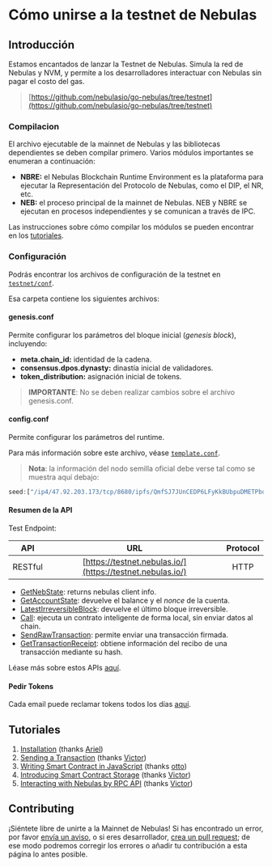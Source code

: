 # Cómo unirse a la testnet de Nebulas
## Introducción
Estamos encantados de lanzar la Testnet de Nebulas. Simula la red de Nebulas y NVM, y permite a los desarrolladores interactuar con Nebulas sin pagar el costo del gas.

> [https://github.com/nebulasio/go-nebulas/tree/testnet](https://github.com/nebulasio/go-nebulas/tree/testnet)

### Compilacion
El archivo ejecutable de la mainnet de Nebulas y las bibliotecas dependientes se deben compilar primero. Varios módulos importantes se enumeran a continuación:

* **NBRE:** el Nebulas Blockchain Runtime Environment es la plataforma para ejecutar la Representación del Protocolo de Nebulas, como el DIP, el NR, etc.
* **NEB:** el proceso principal de la mainnet de Nebulas. NEB y NBRE se ejecutan en procesos independientes y se comunican a través de IPC. 

Las instrucciones sobre cómo compilar los módulos se pueden encontrar en los [tutoriales](http://wiki.nebulas.io/en/latest/go-nebulas/tutorials/01-installation.html#compile-nebulas).

### Configuración
Podrás encontrar los archivos de configuración de la testnet en [`testnet/conf`](https://github.com/nebulasio/go-nebulas/tree/testnet/testnet/conf).

Esa carpeta contiene los siguientes archivos:

#### genesis.conf

Permite configurar los parámetros del bloque inicial (_genesis block_), incluyendo:

* **meta.chain\_id:** identidad de la cadena.
* **consensus.dpos.dynasty:** dinastía inicial de validadores.
* **token\_distribution:** asignación inicial de tokens.

> **IMPORTANTE**: No se deben realizar cambios sobre el archivo genesis.conf.

#### config.conf

Permite configurar los parámetros del runtime.

Para más información sobre este archivo, véase [`template.conf`](https://github.com/nebulasio/nebdocs/blob/master/docs/resources/conf/template.conf).

> **Nota**: la información del nodo semilla oficial debe verse tal como se muestra aquí debajo:

```javascript
seed:["/ip4/47.92.203.173/tcp/8680/ipfs/QmfSJ7JUnCEDP6LFyKkBUbpuDMETPbqMVZvPQy4keeyBDP","/ip4/47.89.180.5/tcp/8680/ipfs/QmTmnd5KXm4UFUquAJEGdrwj1cbJCHsTfPWAp5aKrKoRJK"]
```

#### Resumen de la API
Test Endpoint:

| API | URL | Protocol |
| --- | :---: | :---: |
| RESTful | [https://testnet.nebulas.io/](https://testnet.nebulas.io/) | HTTP |

* [GetNebState](https://github.com/nebulasio/wiki/blob/master/rpc.md#getnebstate): returns nebulas client info.
* [GetAccountState](https://github.com/nebulasio/wiki/blob/master/rpc.md#getaccountstate): devuelve el balance y el _nonce_ de la cuenta.
* [LatestIrreversibleBlock](https://github.com/nebulasio/wiki/blob/master/rpc.md#latestirreversibleblock): devuelve el último bloque irreversible.
* [Call](https://github.com/nebulasio/wiki/blob/master/rpc.md#call): ejecuta un contrato inteligente de forma local, sin enviar datos al chain.
* [SendRawTransaction](https://github.com/nebulasio/wiki/blob/master/rpc.md#sendrawtransaction): permite enviar una transacción firmada.
* [GetTransactionReceipt](https://github.com/nebulasio/wiki/blob/master/rpc.md#gettransactionreceipt): obtiene información del recibo de una transacción mediante su hash.

Léase más sobre estos APIs [aquí](https://github.com/nebulasio/wiki/blob/master/rpc.md).

#### Pedir Tokens
Cada email puede reclamar tokens todos los días [aquí](https://testnet.nebulas.io/claim).

## Tutoriales
1. [Installation](tutorials/espanol-nebulas-101-01-instalacion.md) \(thanks [Ariel](https://github.com/arielsbecker)\)
2. [Sending a Transaction](tutorials/english-nebulas-101-02-transaction.md) \(thanks [Victor](https://github.com/victorychain)\)
3. [Writing Smart Contract in JavaScript](tutorials/english-nebulas-101-03-smart-contracts-javascript.md) \(thanks [otto](https://github.com/ottokafka)\)
4. [Introducing Smart Contract Storage](tutorials/english-nebulas-101-04-smart-contract-storage.md) \(thanks [Victor](https://github.com/victorychain)\)
5. [Interacting with Nebulas by RPC API](tutorials/english-nebulas-101-05-interacting-with-nebulas-by-rpc-api.md) \(thanks [Victor](https://github.com/victorychain)\)


## Contributing
¡Siéntete libre de unirte a la Mainnet de Nebulas! Si has encontrado un error, por favor [envía un aviso](https://github.com/nebulasio/go-nebulas/issues/new), o si eres desarrollador, [crea un pull request](https://github.com/nebulasio/go-nebulas/pulls); de ese modo podremos corregir los errores o añadir tu contribución a esta página lo antes posible.

